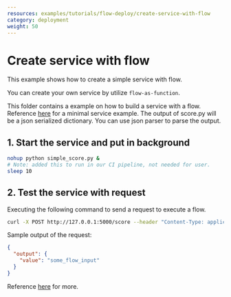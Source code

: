 ```yaml
---
resources: examples/tutorials/flow-deploy/create-service-with-flow
category: deployment
weight: 50
---
```


# Create service with flow

This example shows how to create a simple service with flow.

You can create your own service by utilize `flow-as-function`.

This folder contains a example on how to build a service with a flow.
Reference [here](./simple_score.py) for a minimal service example.
The output of score.py will be a json serialized dictionary.
You can use json parser to parse the output.

## 1. Start the service and put in background

```bash
nohup python simple_score.py &
# Note: added this to run in our CI pipeline, not needed for user.
sleep 10
```

## 2. Test the service with request

Executing the following command to send a request to execute a flow.

```bash
curl -X POST http://127.0.0.1:5000/score --header "Content-Type: application/json" --data '{"flow_input": "some_flow_input", "node_input": "some_node_input"}'
```

Sample output of the request:

```json
{
  "output": {
    "value": "some_flow_input"
  }
}
```

Reference [here](./simple_score.py) for more.
